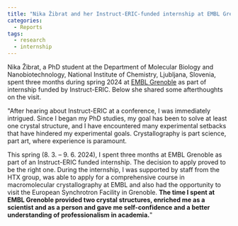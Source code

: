 ```yaml
---
title: "Nika Žibrat and her Instruct-ERIC-funded internship at EMBL Grenoble"
categories:
  - Reports
tags:
  - research
  - internship
---
```


Nika Žibrat, a PhD student at the Department of Molecular Biology and Nanobiotechnology, National Institute of Chemistry, Ljubljana, Slovenia, spent three months during spring 2024 at [EMBL Grenoble](https://instruct-eric.org/centre/embl-grenoble) as part of internship funded by Instruct-ERIC. Below she shared some afterthoughts on the visit.

"After hearing about Instruct-ERIC at a conference, I was immediately intrigued. Since I began my PhD studies, my goal has been to solve at least one crystal structure, and I have encountered many experimental setbacks that have hindered my experimental goals. Crystallography is part science, part art, where experience is paramount.

This spring (8. 3. – 9. 6. 2024), I spent three months at EMBL Grenoble as part of an Instruct-ERIC funded internship. The decision to apply proved to be the right one. During the internship, I was supported by staff from the HTX group, was able to apply for a comprehensive course in macromolecular crystallography at EMBL and also had the opportunity to visit the European Synchrotron Facility in Grenoble. **The time I spent at EMBL Grenoble provided two crystal structures, enriched me as a scientist and as a person and gave me self-confidence and a better understanding of professionalism in academia.**"
